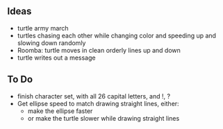 ## Ideas
- turtle army march
- turtles chasing each other while changing color and speeding up and slowing down randomly
- Roomba: turtle moves in clean orderly lines up and down
- turtle writes out a message


## To Do
- finish character set, with all 26 capital letters, and !, ?
- Get ellipse speed to match drawing straight lines, either:
    - make the ellipse faster 
    - or  make the turtle slower while drawing straight lines
